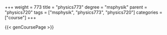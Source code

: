 +++
weight = 773
title = "physics773"
degree = "msphysik"
parent = "physics720"
tags = ["msphysik", "physics773", "physics720"]
categories = ["course"]
+++

{{< genCoursePage >}}
